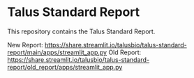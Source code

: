 # Talus Standard Report
This repository contains the Talus Standard Report.

New Report: https://share.streamlit.io/talusbio/talus-standard-report/main/apps/streamlit_app.py
Old Report: https://share.streamlit.io/talusbio/talus-standard-report/old_report/apps/streamlit_app.py